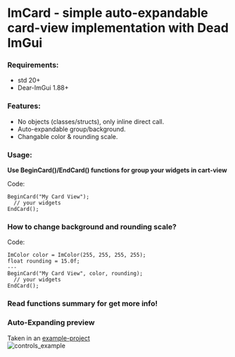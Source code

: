 ImCard - simple auto-expandable card-view implementation with Dead ImGui
=====

### Requirements:
 - std 20+
 - Dear-ImGui 1.88+

### Features:
 - No objects (classes/structs), only inline direct call.
 - Auto-expandable group/background.
 - Changable color & rounding scale.

### Usage:
**Use BeginCard()/EndCard() functions for group your widgets in cart-view**

Code:
```
BeginCard("My Card View");
  // your widgets
EndCard();
```

### How to change background and rounding scale?
Code:
```
ImColor color = ImColor(255, 255, 255, 255);
float rounding = 15.0f;
---
BeginCard("My Card View", color, rounding);
  // your widgets
EndCard();
```

### Read functions summary for get more info!

### Auto-Expanding preview
Taken in an [example-project](https://github.com/VfxFly/ImCard/tree/3d702221402bd0c81272633b2574c289524cf913/Example)
<br>![controls_example](https://github.com/VfxFly/ImCard/blob/8bf697b5183b83dbc3bd38926722a7dc100cc03f/Images/ImCards.gif)

